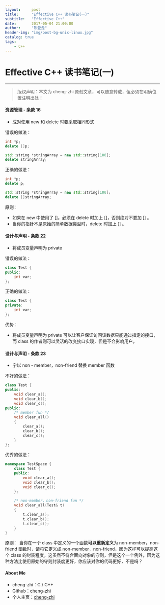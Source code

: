 ```yaml
---
layout:     post
title:      "Effective C++ 读书笔记(一)"
subtitle:   "Effective C++"
date:       2017-05-04 21:00:00
author:     "陈登龙"
header-img: "img/post-bg-unix-linux.jpg"
catalog: true
tags:
    - C++
---
```


# Effective C++ 读书笔记(一)
***
> 版权声明：本文为 cheng-zhi 原创文章，可以随意转载，但必须在明确位置注明出处！ 

#### 资源管理 - 条款 16
* 成对使用 new 和 delete 时要采取相同形式

错误的做法： 

``` cpp
int *p;
delete []p;

std::string *stringArray = new std::string[100];
delete stringArray;
```

正确的做法：
``` cpp
int *p;
delete p;

std::string *stringArray = new std::string[100];
delete []stringArray;
```
原则：
* 如果在 new 中使用了 []，必须在 delete 时加上 []，否则绝对不要加 [] 。
* 当你的指针不是原始的简单数据类型时，delete 时加上 [] 。

#### 设计与声明 - 条款 22
* 将成员变量声明为 private

错误的做法：
``` cpp
class Test {
public:
	int var;
};
```
正确的做法：
``` cpp
class Test {
private:
	int var;
};
```
优势：
* 将成员变量声明为 private 可以让客户保证访问该数据只能通过指定的接口，而 class 的作者则可以灵活的改变接口实现，但是不会影响用户。


#### 设计与声明 - 条款 23
* 宁以 non - member，non-friend 替换 member 函数

不好的做法：
``` cpp
class Test {
public:
	void clear_a();
	void clear_b();
	void clear_c();
public:
	/* member fun */
	void clear_all() 
	{
		clear_a();
		clear_b();
		clear_c();
	}
};
```
优秀的做法：
``` cpp
namespace TestSpace {
	class Test {
	public:
		void clear_a();
		void clear_b();
		void clear_c();
	};
	
	/* non-member，non-friend fun */
	void clear_all(Test& t)
	{
		t.clear_a();
		t.clear_b();
		t.clear_c();
	}
}
```
原则：
当你在一个 class 中定义的一个函数**可以重新定义**为 non-member，non-friend 函数时，请将它定义成 non-member，non-friend，因为这样可以提高这个 class 的封装程度，这虽然不符合面向对象的守则，但是这个一个例外，因为这种方法比使用原始的守则封装度更好，你应该对你的代码更好，不是吗？


#### About Me
* cheng-zhi：C / C++
* Github：[cheng-zhi](https://github.com/cheng-zhi)
* 个人主页：[cheng-zhi](https://cheng-zhi.github.io/)